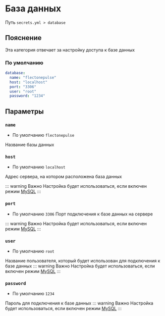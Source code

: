 # База данных
Путь `secrets.yml > database`

## Пояснение
Эта категория отвечает за настройку доступа к базе данных

### По умолчанию
```yaml
database:
  name: "flectonepulse"
  host: "localhost"
  port: "3306"
  user: "root"
  password: "1234"
```

## Параметры

### `name`
- По умолчанию `flectonepulse`

Название базы данных

### `host`
- По умолчанию `localhost`

Адрес сервера, на котором расположена база данных

::: warning Важно
Настройка будет использоваться, если включен режим [MySQL](/ru/config/plugin/#database)
:::

### `port`
- По умолчанию `3306`
Порт подключения к базе данных на сервере

::: warning Важно
Настройка будет использоваться, если включен режим [MySQL](/ru/config/plugin/#database)
:::

### `user`
- По умолчанию `root`

Название пользователя, который будет использован для подключения к базе данных
::: warning Важно
Настройка будет использоваться, если включен режим [MySQL](/ru/config/plugin/#database)
:::

### `password`
- По умолчанию `1234`

Пароль для подключения к базе данных
::: warning Важно
Настройка будет использоваться, если включен режим [MySQL](/ru/config/plugin/#database)
:::


